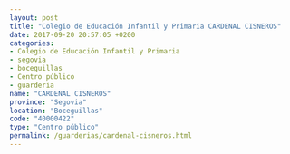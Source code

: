 ```yaml
---
layout: post
title: "Colegio de Educación Infantil y Primaria CARDENAL CISNEROS"
date: 2017-09-20 20:57:05 +0200
categories:
- Colegio de Educación Infantil y Primaria
- segovia
- boceguillas
- Centro público
- guarderia
name: "CARDENAL CISNEROS"
province: "Segovia"
location: "Boceguillas"
code: "40000422"
type: "Centro público"
permalink: /guarderias/cardenal-cisneros.html
---
```

